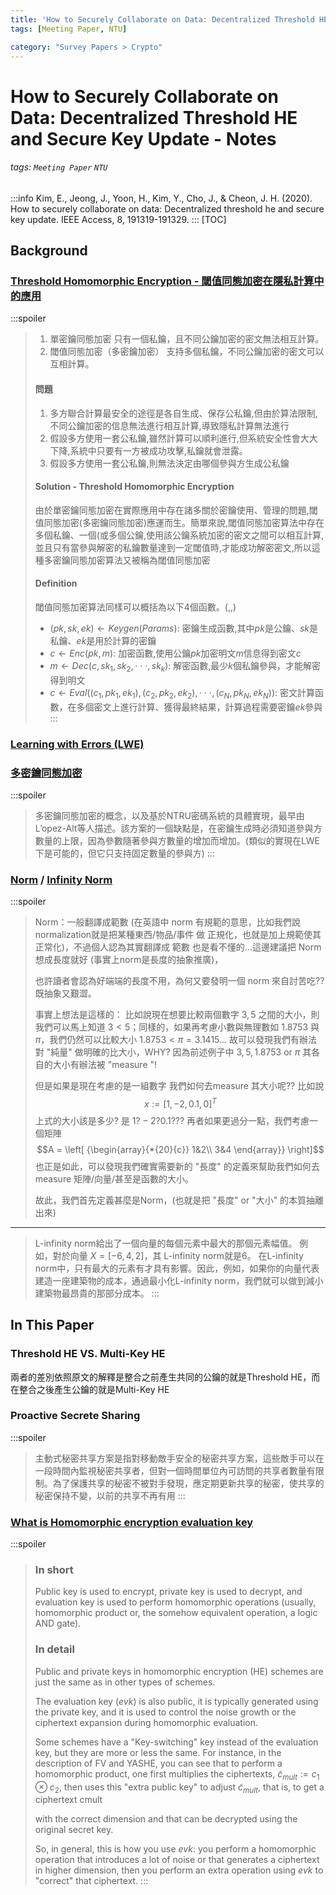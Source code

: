 ```yaml
---
title: 'How to Securely Collaborate on Data: Decentralized Threshold HE and Secure Key Update - Notes'
tags: [Meeting Paper, NTU]

category: "Survey Papers > Crypto"
---
```


# How to Securely Collaborate on Data: Decentralized Threshold HE and Secure Key Update - Notes
###### tags: `Meeting Paper` `NTU`
:::info
Kim, E., Jeong, J., Yoon, H., Kim, Y., Cho, J., & Cheon, J. H. (2020). How to securely collaborate on data: Decentralized threshold he and secure key update. IEEE Access, 8, 191319-191329.
:::
[TOC]
## Background
### [Threshold Homomorphic Encryption - 閾值同態加密在隱私計算中的應用](https://www.cnblogs.com/pam-sh/p/16446840.html)
:::spoiler 
> 1. 單密鑰同態加密
只有一個私鑰，且不同公鑰加密的密文無法相互計算。
> 2. 閾值同態加密（多密鑰加密）
支持多個私鑰，不同公鑰加密的密文可以互相計算。
> #### 問題
> 1. 多方聯合計算最安全的途徑是各自生成、保存公私鑰,但由於算法限制,不同公鑰加密的信息無法進行相互計算,導致隱私計算無法進行
> 2. 假設多方使用一套公私鑰,雖然計算可以順利進行,但系統安全性會大大下降,系統中只要有一方被成功攻擊,私鑰就會泄露。
> 3. 假設多方使用一套公私鑰,則無法決定由哪個參與方生成公私鑰
> #### Solution - Threshold Homomorphic Encryption
> 由於單密鑰同態加密在實際應用中存在諸多關於密鑰使用、管理的問題,閾值同態加密(多密鑰同態加密)應運而生。簡單來說,閾值同態加密算法中存在多個私鑰、一個(或多個公鑰,使用該公鑰系統加密的密文之間可以相互計算,並且只有當參與解密的私鑰數量達到一定閾值時,才能成功解密密文,所以這種多密鑰同態加密算法又被稱為閾值同態加密
> #### Definition
> 閾值同態加密算法同樣可以概括為以下4個函數。(,,)
> * $(pk, sk, ek) \leftarrow Keygen(Params)$: 密鑰生成函數,其中$pk$是公鑰、$sk$是私鑰、$ek$是用於計算的密鑰
> * $c \leftarrow Enc(pk, m)$: 加密函數,使用公鑰$pk$加密明文$m$信息得到密文$c$
> * $m \leftarrow Dec(c, sk_1, sk_2,\cdot \cdot \cdot ,sk_k)$: 解密函數,最少$k$個私鑰參與，才能解密得到明文
> * $c \leftarrow Eval((c_1,pk_1,ek_1), (c_2, pk_2, ek_2), \cdot \cdot \cdot , (c_N, pk_N, ek_N))$: 密文計算函數，在多個密文上進行計算、獲得最終結果，計算過程需要密鑰$ek$參與
:::

### [Learning with Errors (LWE)](https://zhuanlan.zhihu.com/p/621070457)


### [多密鑰同態加密](https://blog.csdn.net/weixin_43476788/article/details/105388612)
:::spoiler 
> 多密鑰同態加密的概念，以及基於NTRU密碼系統的具體實現，最早由L’opez-Alt等人描述。該方案的一個缺點是，在密鑰生成時必須知道參與方數量的上限，因為參數隨著參與方數量的增加而增加。(類似的實現在LWE下是可能的，但它只支持固定數量的參與方)
:::

### [Norm](https://ch-hsieh.blogspot.com/2010/04/norm.html) / [Infinity Norm](https://juejin.cn/post/7022248588767920142)
:::spoiler 
> Norm：一般翻譯成範數
(在英語中 norm 有規範的意思，比如我們說normalization就是把某種東西/物品/事件 做 正規化，也就是加上規範使其正常化)，不過個人認為其實翻譯成 範數 也是看不懂的...這邊建議把 Norm 想成長度就好 (事實上norm是長度的抽象推廣)，
>
>也許讀者會認為好端端的長度不用，為何又要發明一個 norm 來自討苦吃?? 既抽象又艱澀。
>
>事實上想法是這樣的：
>比如說現在想要比較兩個數字 $3 , 5$ 之間的大小，則我們可以馬上知道 $3<5$；同樣的，如果再考慮小數與無理數如 $1.8753$ 與 $π$，我們仍然可以比較大小 $1.8753<π=3.1415...$ 故可以發現我們有辦法對 "純量" 做明確的比大小，WHY? 因為前述例子中 $3, 5, 1.8753$ or $π$ 其各自的大小有辦法被 "measure "!
>
>但是如果是現在考慮的是一組數字 我們如何去measure 其大小呢?? 比如說
> $$x:=[1, -2, 0.1, 0 ]^T$$
> 上式的大小該是多少? 是 $1? −2? 0.1???$
>再者如果更過分一點，我們考慮一個矩陣
> $$A = \left[ {\begin{array}{*{20}{c}} 
1&2\\ 
3&4 
\end{array}} \right]$$
也正是如此，可以發現我們確實需要新的 "長度" 的定義來幫助我們如何去 measure 矩陣/向量/甚至是函數的大小。
>
>故此，我們首先定義甚麼是Norm，(也就是把 "長度" or "大小" 的本質抽離出來)

---
>L-infinity norm給出了一個向量的每個元素中最大的那個元素幅值。
例如，對於向量 $X= [-6, 4, 2]$，其 L-infinity norm就是$6$。
在L-infinity norm中，只有最大的元素有才具有影響。因此，例如，如果你的向量代表建造一座建築物的成本，通過最小化L-infinity norm，我們就可以做到減小建築物最昂貴的那部分成本。
:::



## In This Paper
### Threshold HE VS. Multi-Key HE
兩者的差別依照原文的解釋是整合之前產生共同的公鑰的就是Threshold HE，而在整合之後產生公鑰的就是Multi-Key HE

### Proactive Secrete Sharing
:::spoiler 
> 主動式秘密共享方案是指對移動敵手安全的秘密共享方案，這些敵手可以在一段時間內監視秘密共享者，但對一個時間單位內可訪問的共享者數量有限制。為了保護共享的秘密不被對手發現，應定期更新共享的秘密，使共享的秘密保持不變，以前的共享不再有用
:::

### [What is Homomorphic encryption evaluation key](https://crypto.stackexchange.com/questions/73176/what-is-homomorphic-encryption-evaluation-key)
:::spoiler 
> ### In short
>
>Public key is used to encrypt, private key is used to decrypt, and evaluation key is used to perform homomorphic operations (usually, homomorphic product or, the somehow equivalent operation, a logic AND gate).
>### In detail
>
>Public and private keys in homomorphic encryption (HE) schemes are just the same as in other types of schemes.
>
>The evaluation key ($evk$) is also public, it is typically generated using the private key, and it is used to control the noise growth or the ciphertext expansion during homomorphic evaluation.
>
>Some schemes have a "Key-switching" key instead of the evaluation key, but they are more or less the same. For instance, in the description of FV and YASHE, you can see that to perform a homomorphic product, one first multiplies the ciphertexts, $\tilde{c}_{mult} := c_1 \otimes c_2$, then uses this "extra public key" to adjust $\tilde{c}_{mult}$, that is, to get a ciphertext cmult
>
>with the correct dimension and that can be decrypted using the original secret key.
>
>So, in general, this is how you use $evk$: you perform a homomorphic operation that introduces a lot of noise or that generates a ciphertext in higher dimension, then you perform an extra operation using $evk$ to "correct" that ciphertext.
:::